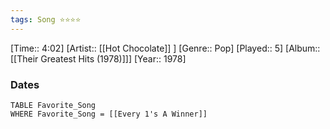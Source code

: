 ```yaml
---
tags: Song ⭐⭐⭐⭐ 
---
```

[Time:: 4:02]
[Artist:: [[Hot Chocolate]] ]
[Genre:: Pop]
[Played:: 5]
[Album:: [[Their Greatest Hits (1978)]]]
[Year:: 1978]
### Dates
````dataview
TABLE Favorite_Song
WHERE Favorite_Song = [[Every 1's A Winner]]
````